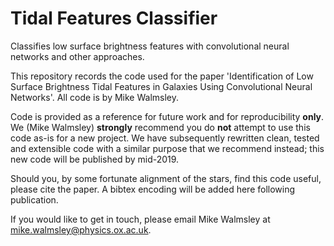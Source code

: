 # Tidal Features Classifier
Classifies low surface brightness features with convolutional neural networks and other approaches.

This repository records the code used for the paper 'Identification of Low Surface Brightness Tidal Features in Galaxies Using Convolutional Neural Networks'. All code is by Mike Walmsley.

Code is provided as a reference for future work and for reproducibility **only**. We (Mike Walmsley) **strongly** recommend you do **not** attempt to use this code as-is for a new project. We  have subsequently rewritten clean, tested and extensible code with a similar purpose that we recommend instead; this new code will be published by mid-2019.

Should you, by some fortunate alignment of the stars, find this code useful, please cite the paper. A bibtex encoding will be added here following publication.

If you would like to get in touch, please email Mike Walmsley at mike.walmsley@physics.ox.ac.uk.
